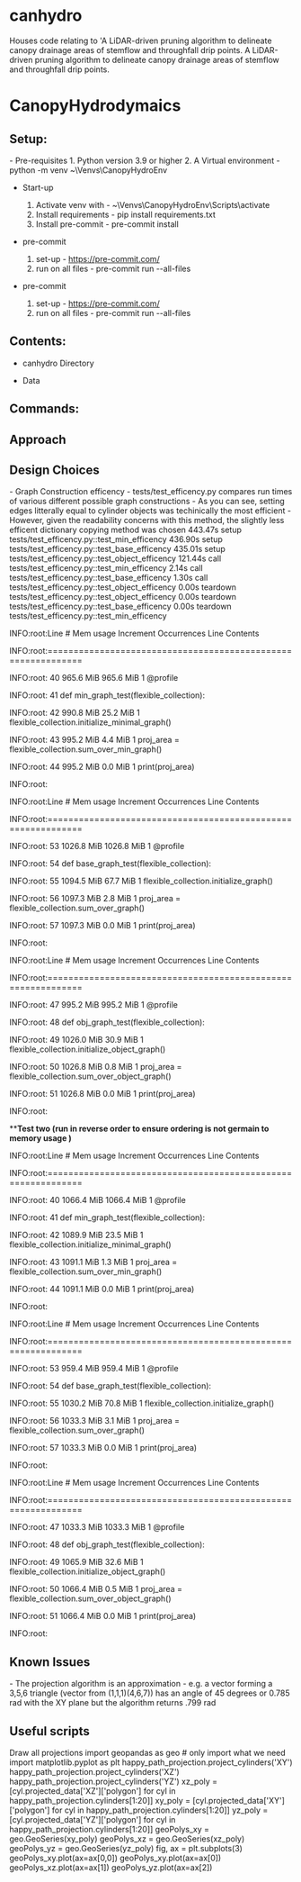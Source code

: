 # canhydro
Houses code relating to 'A LiDAR-driven pruning algorithm to delineate canopy drainage areas of stemflow and throughfall drip points.
A LiDAR-driven pruning algorithm to delineate canopy drainage areas of stemflow and throughfall drip points.

<h1>CanopyHydrodymaics</h1>

<h2>Setup:</h2>
- Pre-requisites
  1.  Python version 3.9 or higher
  2.  A Virtual environment
      - python -m venv ~\Venvs\CanopyHydroEnv

- Start-up
  1. Activate venv with -  ~\Venvs\CanopyHydroEnv\Scripts\activate
  2. Install requirements - pip install requirements.txt
  3. Install pre-commit - pre-commit install

- pre-commit
  1. set-up - https://pre-commit.com/
  2. run on all files - pre-commit run --all-files

- pre-commit
  1. set-up - https://pre-commit.com/
  2. run on all files - pre-commit run --all-files


<h2>Contents:</h2>

- canhydro Directory

- Data

<h2>Commands:</h2>


<h2>Approach</h2>

<h2>Design Choices</h2>
- Graph Construction efficency 
  - tests/test_efficency.py compares run times of various different possible graph constructions 
  - As you can see, setting edges litterally equal to cylinder objects was techinically the most efficient
  - However, given the readability concerns with this method, the slightly less efficent dictionary copying method was chosen
443.47s setup    tests/test_efficency.py::test_min_efficency
436.90s setup    tests/test_efficency.py::test_base_efficency
435.01s setup    tests/test_efficency.py::test_object_efficency
121.44s call     tests/test_efficency.py::test_min_efficency
2.14s call     tests/test_efficency.py::test_base_efficency
1.30s call     tests/test_efficency.py::test_object_efficency
0.00s teardown tests/test_efficency.py::test_object_efficency
0.00s teardown tests/test_efficency.py::test_base_efficency
0.00s teardown tests/test_efficency.py::test_min_efficency



INFO:root:Line #    Mem usage    Increment  Occurrences   Line Contents

INFO:root:=============================================================

INFO:root:    40    965.6 MiB    965.6 MiB           1       @profile

INFO:root:    41                                             def min_graph_test(flexible_collection):  

INFO:root:    42    990.8 MiB     25.2 MiB           1           flexible_collection.initialize_minimal_graph()

INFO:root:    43    995.2 MiB      4.4 MiB           1           proj_area = flexible_collection.sum_over_min_graph()

INFO:root:    44    995.2 MiB      0.0 MiB           1           print(proj_area)

INFO:root:

INFO:root:Line #    Mem usage    Increment  Occurrences   Line Contents

INFO:root:=============================================================

INFO:root:    53   1026.8 MiB   1026.8 MiB           1       @profile           

INFO:root:    54                                             def base_graph_test(flexible_collection): 

INFO:root:    55   1094.5 MiB     67.7 MiB           1           flexible_collection.initialize_graph()

INFO:root:    56   1097.3 MiB      2.8 MiB           1           proj_area = flexible_collection.sum_over_graph()

INFO:root:    57   1097.3 MiB      0.0 MiB           1           print(proj_area)

INFO:root:


INFO:root:Line #    Mem usage    Increment  Occurrences   Line Contents

INFO:root:=============================================================

INFO:root:    47    995.2 MiB    995.2 MiB           1       @profile

INFO:root:    48                                             def obj_graph_test(flexible_collection): 

INFO:root:    49   1026.0 MiB     30.9 MiB           1           flexible_collection.initialize_object_graph()

INFO:root:    50   1026.8 MiB      0.8 MiB           1           proj_area = flexible_collection.sum_over_object_graph()

INFO:root:    51   1026.8 MiB      0.0 MiB           1           print(proj_area)  

INFO:root:

**************Test two (run in reverse order to ensure ordering is not germain to memory usage )************


INFO:root:Line #    Mem usage    Increment  Occurrences   Line Contents

INFO:root:=============================================================

INFO:root:    40   1066.4 MiB   1066.4 MiB           1       @profile

INFO:root:    41                                             def min_graph_test(flexible_collection):  

INFO:root:    42   1089.9 MiB     23.5 MiB           1           flexible_collection.initialize_minimal_graph()

INFO:root:    43   1091.1 MiB      1.3 MiB           1           proj_area = flexible_collection.sum_over_min_graph()

INFO:root:    44   1091.1 MiB      0.0 MiB           1           print(proj_area)

INFO:root:


INFO:root:Line #    Mem usage    Increment  Occurrences   Line Contents

INFO:root:=============================================================

INFO:root:    53    959.4 MiB    959.4 MiB           1       @profile           

INFO:root:    54                                             def base_graph_test(flexible_collection): 

INFO:root:    55   1030.2 MiB     70.8 MiB           1           flexible_collection.initialize_graph()

INFO:root:    56   1033.3 MiB      3.1 MiB           1           proj_area = flexible_collection.sum_over_graph()

INFO:root:    57   1033.3 MiB      0.0 MiB           1           print(proj_area)

INFO:root:


INFO:root:Line #    Mem usage    Increment  Occurrences   Line Contents

INFO:root:=============================================================

INFO:root:    47   1033.3 MiB   1033.3 MiB           1       @profile

INFO:root:    48                                             def obj_graph_test(flexible_collection): 

INFO:root:    49   1065.9 MiB     32.6 MiB           1           flexible_collection.initialize_object_graph()

INFO:root:    50   1066.4 MiB      0.5 MiB           1           proj_area = flexible_collection.sum_over_object_graph()

INFO:root:    51   1066.4 MiB      0.0 MiB           1           print(proj_area)  

INFO:root:



<h2>Known Issues</h2>
 - The projection algorithm is an approximation
 - e.g. a vector forming a 3,5,6 triangle (vector from (1,1,1)(4,6,7)) has an angle of 45 degrees or 0.785 rad with the XY plane but the algorithm returns .799 rad


 <h2>Useful scripts</h2>
 Draw all projections
  import geopandas as geo  # only import what we need
  import matplotlib.pyplot as plt
  happy_path_projection.project_cylinders('XY')
  happy_path_projection.project_cylinders('XZ')
  happy_path_projection.project_cylinders('YZ')
  xz_poly = [cyl.projected_data['XZ']['polygon'] for cyl in happy_path_projection.cylinders[1:20]]
  xy_poly = [cyl.projected_data['XY']['polygon'] for cyl in happy_path_projection.cylinders[1:20]]
  yz_poly = [cyl.projected_data['YZ']['polygon'] for cyl in happy_path_projection.cylinders[1:20]]
  geoPolys_xy = geo.GeoSeries(xy_poly)
  geoPolys_xz = geo.GeoSeries(xz_poly)
  geoPolys_yz = geo.GeoSeries(yz_poly)
  fig, ax = plt.subplots(3)
  geoPolys_xy.plot(ax=ax[0,0])
  geoPolys_xy.plot(ax=ax[0])
  geoPolys_xz.plot(ax=ax[1])
  geoPolys_yz.plot(ax=ax[2])

